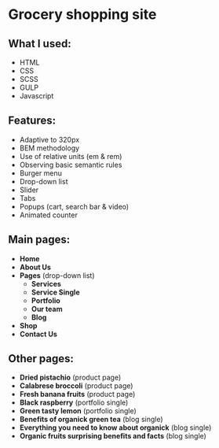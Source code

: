 # Grocery shopping site
## What I used:
- HTML
- CSS
- SCSS
- GULP
- Javascript
## Features:
- Adaptive to 320px
- BEM methodology
- Use of relative units (em & rem)
- Observing basic semantic rules
- Burger menu
- Drop-down list
- Slider
- Tabs
- Popups (cart, search bar & video)
- Animated counter
## Main pages:
- **Home**
- **About Us**
- **Pages** (drop-down list)
	- **Services**
	- **Service Single**
	- **Portfolio**
	- **Our team**
	- **Blog**
- **Shop**
- **Contact Us**
## Other pages:
- **Dried pistachio** (product page)
- **Calabrese broccoli** (product page)
- **Fresh banana fruits** (product page)
- **Black raspberry** (portfolio single)
- **Green tasty lemon** (portfolio single)
- **Benefits of organick green tea** (blog single)
- **Everything you need to know about organick** (blog single)
- **Organic fruits surprising benefits and facts** (blog single)